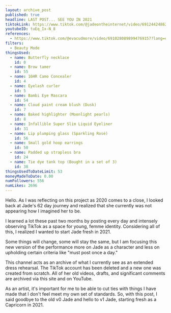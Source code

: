 ```yaml
---
layout: archive_post
published: true
headline: LAST POST... SEE YOU IN 2021
tiktokLink: https://www.tiktok.com/@jadeontheinternet/video/6912442486224882950
youtubeID: tuEq_Ix-N_8
references:
  - https://www.tiktok.com/@evacudmore/video/6910280898994769157?lang=en
filters:
  - Beauty Mode
thingsUsed:
  - name: Butterfly necklace
    id: 0
  - name: Brow tamer
    id: 55
  - name: 16HR Camo Concealer
    id: 4
  - name: Eyelash curler
    id: 5
  - name: Bambi Eye Mascara
    id: 54
  - name: Cloud paint cream blush (Dusk)
    id: 7
  - name: Baked highlighter (Moonlight pearls)
    id: 8
  - name: Infallible Super Slim Liquid Eyeliner
    id: 31
  - name: Lip plumping glass (Sparkling Rosé)
    id: 56
  - name: Small gold hoop earrings
    id: 50
  - name: Padded up strapless bra
    id: 24
  - name: Tie dye tank top (Bought in a set of 3)
    id: 38
thingsUsedToDateLimit: 53
moneyMadeToDate: 0.00
numFollowers: 556
numLikes: 2696
---
```


Hello. As I was reflecting on this project as 2020 comes to a close, I looked back at Jade's 62 day journey and realized that she currently was not appearing how I imagined her to be.

I learned a lot these past two months by posting every day and intensely observing TikTok as a space for young, femme identity. Considering all of this, I realized I wanted to start Jade fresh in 2021.

Some things will change, some will stay the same, but I am focusing this new version of the performance more on Jade as a character and less on upholding certain criteria like "must post once a day."

This channel acts as an archive of what I currently see as an extended dress rehearsal. The TikTok account has been deleted and a new one was created from scratch. All of her old videos, drafts, and significant comments are archived via this site and on YouTube.

As an artist, it's important for me to be able to cut ties with things I have made that I don't feel meet my own set of standards. So, with this post, I said goodbye to the old v0 Jade and hello to v1 Jade, starting fresh as a Capricorn in 2021.
